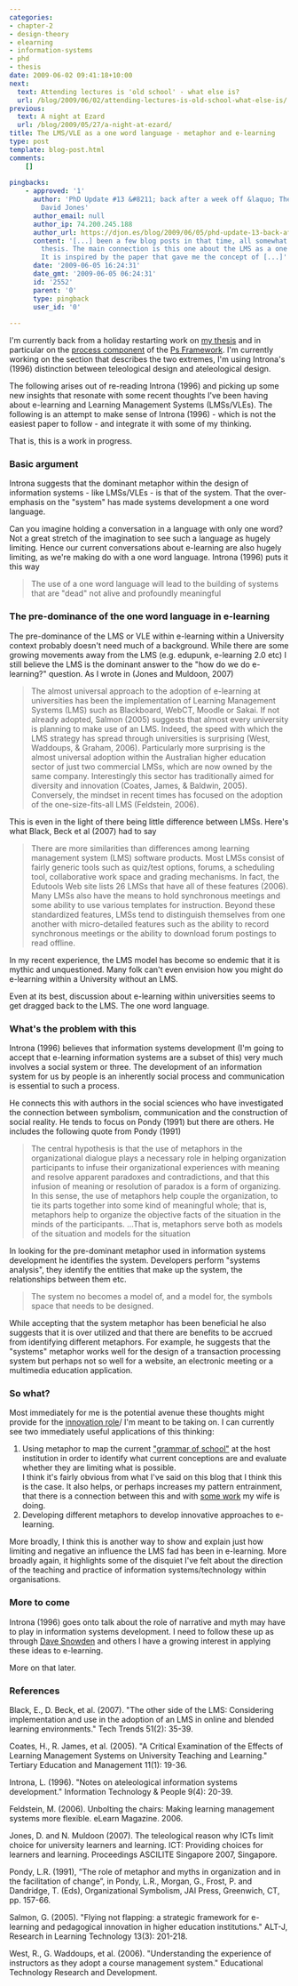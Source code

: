 ```yaml
---
categories:
- chapter-2
- design-theory
- elearning
- information-systems
- phd
- thesis
date: 2009-06-02 09:41:18+10:00
next:
  text: Attending lectures is 'old school' - what else is?
  url: /blog/2009/06/02/attending-lectures-is-old-school-what-else-is/
previous:
  text: A night at Ezard
  url: /blog/2009/05/27/a-night-at-ezard/
title: The LMS/VLE as a one word language - metaphor and e-learning
type: post
template: blog-post.html
comments:
    []
    
pingbacks:
    - approved: '1'
      author: 'PhD Update #13 &#8211; back after a week off &laquo; The Weblog of (a)
        David Jones'
      author_email: null
      author_ip: 74.200.245.188
      author_url: https://djon.es/blog/2009/06/05/phd-update-13-back-after-a-week-off/
      content: '[...] been a few blog posts in that time, all somewhat associated to the
        thesis. The main connection is this one about the LMS as a one word language.
        It is inspired by the paper that gave me the concept of [...]'
      date: '2009-06-05 16:24:31'
      date_gmt: '2009-06-05 06:24:31'
      id: '2552'
      parent: '0'
      type: pingback
      user_id: '0'
    
---
```

I'm currently back from a holiday restarting work on [my thesis](/blog/research/phd-thesis/) and in particular on the [process component](/blog/2009/05/25/teleological-and-ateleological-processes/) of the [Ps Framework](/blog/2009/03/18/the-ps-framework/). I'm currently working on the section that describes the two extremes, I'm using Introna's (1996) distinction between teleological design and ateleological design.

The following arises out of re-reading Introna (1996) and picking up some new insights that resonate with some recent thoughts I've been having about e-learning and Learning Management Systems (LMSs/VLEs). The following is an attempt to make sense of Introna (1996) - which is not the easiest paper to follow - and integrate it with some of my thinking.

That is, this is a work in progress.

### Basic argument

Introna suggests that the dominant metaphor within the design of information systems - like LMSs/VLEs - is that of the system. That the over-emphasis on the "system" has made systems development a one word language.

Can you imagine holding a conversation in a language with only one word? Not a great stretch of the imagination to see such a language as hugely limiting. Hence our current conversations about e-learning are also hugely limiting, as we're making do with a one word language. Introna (1996) puts it this way

> The use of a one word language will lead to the building of systems that are "dead" not alive and profoundly meaningful

### The pre-dominance of the one word language in e-learning

The pre-dominance of the LMS or VLE within e-learning within a University context probably doesn't need much of a background. While there are some growing movements away from the LMS (e.g. edupunk, e-learning 2.0 etc) I still believe the LMS is the dominant answer to the "how do we do e-learning?" question. As I wrote in (Jones and Muldoon, 2007)

> The almost universal approach to the adoption of e-learning at universities has been the implementation of Learning Management Systems (LMS) such as Blackboard, WebCT, Moodle or Sakai. If not already adopted, Salmon (2005) suggests that almost every university is planning to make use of an LMS. Indeed, the speed with which the LMS strategy has spread through universities is surprising (West, Waddoups, & Graham, 2006). Particularly more surprising is the almost universal adoption within the Australian higher education sector of just two commercial LMSs, which are now owned by the same company. Interestingly this sector has traditionally aimed for diversity and innovation (Coates, James, & Baldwin, 2005). Conversely, the mindset in recent times has focused on the adoption of the one-size-fits-all LMS (Feldstein, 2006).

This is even in the light of there being little difference between LMSs. Here's what Black, Beck et al (2007) had to say

> There are more similarities than differences among learning management system (LMS) software products. Most LMSs consist of fairly generic tools such as quiz/test options, forums, a scheduling tool, collaborative work space and grading mechanisms. In fact, the Edutools Web site lists 26 LMSs that have all of these features (2006). Many LMSs also have the means to hold synchronous meetings and some ability to use various templates for instruction. Beyond these standardized features, LMSs tend to distinguish themselves from one another with micro-detailed features such as the ability to record synchronous meetings or the ability to download forum postings to read offline.

In my recent experience, the LMS model has become so endemic that it is mythic and unquestioned. Many folk can't even envision how you might do e-learning within a University without an LMS.

Even at its best, discussion about e-learning within universities seems to get dragged back to the LMS. The one word language.

### What's the problem with this

Introna (1996) believes that information systems development (I'm going to accept that e-learning information systems are a subset of this) very much involves a social system or three. The development of an information system for us by people is an inherently social process and communication is essential to such a process.

He connects this with authors in the social sciences who have investigated the connection between symbolism, communication and the construction of social reality. He tends to focus on Pondy (1991) but there are others. He includes the following quote from Pondy (1991)

> The central hypothesis is that the use of metaphors in the organizational dialogue plays a necessary role in helping organization participants to infuse their organizational experiences with meaning and resolve apparent paradoxes and contradictions, and that this infusion of meaning or resolution of paradox is a form of organizing. In this sense, the use of metaphors help couple the organization, to tie its parts together into some kind of meaningful whole; that is, metaphors help to organize the objective facts of the situation in the minds of the participants. …That is, metaphors serve both as models of the situation and models for the situation

In looking for the pre-dominant metaphor used in information systems development he identifies the system. Developers perform "systems analysis", they identify the entities that make up the system, the relationships between them etc.

> The system no becomes a model of, and a model for, the symbols space that needs to be designed.

While accepting that the system metaphor has been beneficial he also suggests that it is over utilized and that there are benefits to be accrued from identifying different metaphors. For example, he suggests that the "systems" metaphor works well for the design of a transaction processing system but perhaps not so well for a website, an electronic meeting or a multimedia education application.

### So what?

Most immediately for me is the potential avenue these thoughts might provide for the [innovation role](/blog/2009/08/20/elearning-and-innovation-specialist-report-1-4-20-august)/ I'm meant to be taking on. I can currently see two immediately useful applications of this thinking:

1. Using metaphor to map the current ["grammar of school"](/blog/2009/04/24/models-of-growth-responding-to-the-grammar-of-school/) at the host institution in order to identify what current conceptions are and evaluate whether they are limiting what is possible.  
    I think it's fairly obvious from what I've said on this blog that I think this is the case. It also helps, or perhaps increases my pattern entrainment, that there is a connection between this and with [some work](http://emergentresearchers.wordpress.com/2009/01/16/metaphor-meaning-and-myth-exploring-diversity-in-information-systems-research/) my wife is doing.
2. Developing different metaphors to develop innovative approaches to e-learning.

More broadly, I think this is another way to show and explain just how limiting and negative an influence the LMS fad has been in e-learning. More broadly again, it highlights some of the disquiet I've felt about the direction of the teaching and practice of information systems/technology within organisations.

### More to come

Introna (1996) goes onto talk about the role of narrative and myth may have to play in information systems development. I need to follow these up as through [Dave Snowden](http://www.cognitive-edge.com/blogs/dave/) and others I have a growing interest in applying these ideas to e-learning.

More on that later.

### References

Black, E., D. Beck, et al. (2007). "The other side of the LMS: Considering implementation and use in the adoption of an LMS in online and blended learning environments." Tech Trends 51(2): 35-39.

Coates, H., R. James, et al. (2005). "A Critical Examination of the Effects of Learning Management Systems on University Teaching and Learning." Tertiary Education and Management 11(1): 19-36.

Introna, L. (1996). "Notes on ateleological information systems development." Information Technology & People 9(4): 20-39.

Feldstein, M. (2006). Unbolting the chairs: Making learning management systems more flexible. eLearn Magazine. 2006.

Jones, D. and N. Muldoon (2007). The teleological reason why ICTs limit choice for university learners and learning. ICT: Providing choices for learners and learning. Proceedings ASCILITE Singapore 2007, Singapore.

Pondy, L.R. (1991), “The role of metaphor and myths in organization and in the facilitation of change”, in Pondy, L.R., Morgan, G., Frost, P. and Dandridge, T. (Eds), Organizational Symbolism, JAI Press, Greenwich, CT, pp. 157-66.

Salmon, G. (2005). "Flying not flapping: a strategic framework for e-learning and pedagogical innovation in higher education institutions." ALT-J, Research in Learning Technology 13(3): 201-218.

West, R., G. Waddoups, et al. (2006). "Understanding the experience of instructors as they adopt a course management system." Educational Technology Research and Development.